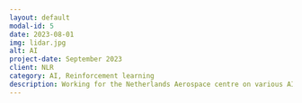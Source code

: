 ```yaml
---
layout: default
modal-id: 5
date: 2023-08-01
img: lidar.jpg
alt: AI
project-date: September 2023
client: NLR
category: AI, Reinforcement learning
description: Working for the Netherlands Aerospace centre on various AI projects. 
---
```

